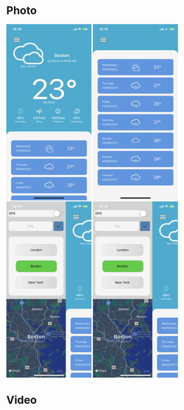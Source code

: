 # Photo 
<img src="Content/IMG_1700.PNG" width="224" height="464"> <img src="Content/IMG_1701.PNG" width="224" height="464"> 
<img src="Content/IMG_1702.PNG" width="224" height="464"> <img src="Content/IMG_1702.PNG" width="224" height="464">

# Video
